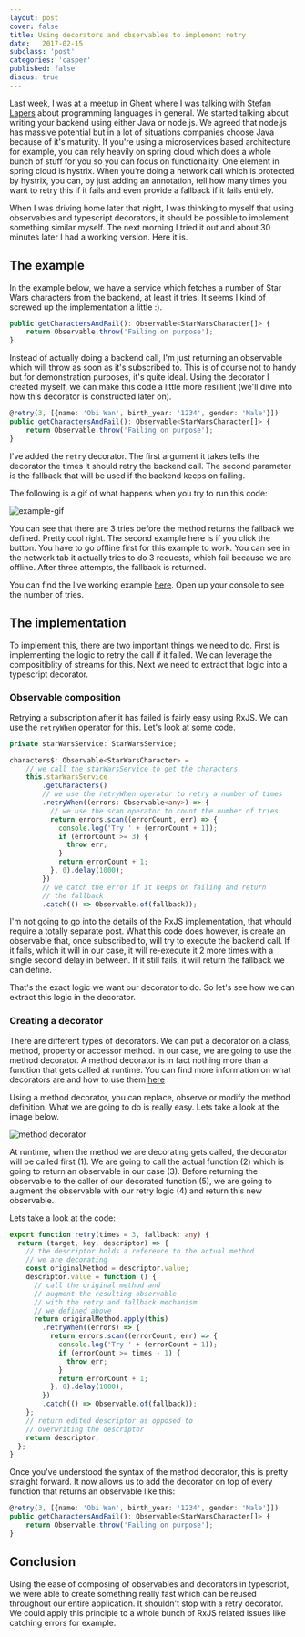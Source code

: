 ```yaml
---
layout: post
cover: false
title: Using decorators and observables to implement retry
date:   2017-02-15
subclass: 'post'
categories: 'casper'
published: false
disqus: true
---
```


Last week, I was at a meetup in Ghent where I was talking with <a href="https://twitter.com/stefanlapers" target="_blank">Stefan Lapers</a> about programming languages in general. We started talking about writing your backend using either Java or node.js. We agreed that node.js has massive potential but in a lot of situations companies choose Java because of it's maturity. If you're using a microservices based architecture for example, you can rely heavily on spring cloud which does a whole bunch of stuff for you so you can focus on functionality.
One element in spring cloud is hystrix. When you're doing a network call which is protected by hystrix, you can, by just adding an annotation, tell how many times you want to retry this if it fails and even provide a fallback if it fails entirely. 

When I was driving home later that night, I was thinking to myself that using observables and typescript decorators, it should be possible to implement something similar myself. The next morning I tried it out and about 30 minutes later I had a working version. Here it is.

## The example

In the example below, we have a service which fetches a number of Star Wars characters from the backend, at least it tries. It seems I kind of screwed up the implementation a little :).

```typescript
public getCharactersAndFail(): Observable<StarWarsCharacter[]> {
    return Observable.throw('Failing on purpose');
}
```
Instead of actually doing a backend call, I'm just returning an observable which will throw as soon as it's subscribed to. This is of course not to handy but for demonstration purposes, it's quite ideal.
Using the decorator I created myself, we can make this code a little more resillient (we'll dive into how this decorator is constructed later on). 

```typescript
@retry(3, [{name: 'Obi Wan', birth_year: '1234', gender: 'Male'}])
public getCharactersAndFail(): Observable<StarWarsCharacter[]> {
    return Observable.throw('Failing on purpose');
}
```

I've added the `retry` decorator. The first argument it takes tells the decorator the times it should retry the backend call. The second parameter is the fallback that will be used if the backend keeps on failing.

The following is a gif of what happens when you try to run this code:

![example-gif](https://www.dropbox.com/s/3fdvfiaf7hmdoll/Mar-05-2017%2014-44-50.gif?raw=1)

You can see that there are 3 tries before the method returns the fallback we defined. Pretty cool right.
The second example here is if you click the button. You have to go offline first for this example to work. You can see in the network tab it actually tries to do 3 requests, which fail because we are offline. After three attempts, the fallback is returned.

You can find the live working example <a href="http://blog-kwintenp-examples.surge.sh/retry" target="_blank">here</a>. Open up your console to see the number of tries.

## The implementation

To implement this, there are two important things we need to do. First is implementing the logic to retry the call if it failed. We can leverage the compositiblity of streams for this. Next we need to extract that logic into a typescript decorator. 

### Observable composition

Retrying a subscription after it has failed is fairly easy using RxJS. We can use the `retryWhen` operator for this. Let's look at some code.

```typescript
private starWarsService: StarWarsService;

characters$: Observable<StarWarsCharacter> = 
	// we call the starWarsService to get the characters
	this.starWarsService
		.getCharacters()
		// we use the retryWhen operator to retry a number of times
		.retryWhen((errors: Observable<any>) => {
		  // we use the scan operator to count the number of tries
          return errors.scan((errorCount, err) => {
            console.log('Try ' + (errorCount + 1));
            if (errorCount >= 3) {
              throw err;
            }
            return errorCount + 1;
          }, 0).delay(1000);
        })
        // we catch the error if it keeps on failing and return
        // the fallback
        .catch(() => Observable.of(fallback));
```
I'm not going to go into the details of the RxJS implementation, that whould require a totally separate post.
What this code does however, is create an observable that, once subscribed to, will try to execute the backend call. If it fails, which it will in our case, it will re-execute it 2 more times with a single second delay in between. If it still fails, it will return the fallback we can define.

That's the exact logic we want our decorator to do. So let's see how we can extract this logic in the decorator.

### Creating a decorator

There are different types of decorators. We can put a decorator on a class, method, property or accessor method. In our case, we are going to use the method decorator. A method decorator is in fact nothing more than a function that gets called at runtime. You can find more information on what decorators are and how to use them <a href="https://www.typescriptlang.org/docs/handbook/decorators.html#method-decorators" target="_blank">here</a>

Using a method decorator, you can replace, observe or modify the method definition. What we are going to do is really easy. Lets take a look at the image below.

![method decorator](https://www.dropbox.com/s/o3xef1gl9f4jlmd/Screenshot%202017-03-05%2014.14.48.png?raw=1)

At runtime, when the method we are decorating gets called, the decorator will be called first (1). We are going to call the actual function (2) which is going to return an observable in our case (3). Before returning the observable to the caller of our decorated function (5), we are going to augment the observable with our retry logic (4) and return this new observable.

Lets take a look at the code:

```typescript
export function retry(times = 3, fallback: any) {
  return (target, key, descriptor) => {
    // the descriptor holds a reference to the actual method
    // we are decorating
    const originalMethod = descriptor.value;
    descriptor.value = function () {
      // call the original method and
      // augment the resulting observable
      // with the retry and fallback mechanism
      // we defined above
      return originalMethod.apply(this)
        .retryWhen((errors) => {
          return errors.scan((errorCount, err) => {
            console.log('Try ' + (errorCount + 1));
            if (errorCount >= times - 1) {
              throw err;
            }
            return errorCount + 1;
          }, 0).delay(1000);
        })
        .catch(() => Observable.of(fallback));
    };
    // return edited descriptor as opposed to
    // overwriting the descriptor
    return descriptor;
  };
}
```

Once you've understood the syntax of the method decorator, this is pretty straight forward. It now allows us to add the decorator on top of every function that returns an observable like this:

```typescript
@retry(3, [{name: 'Obi Wan', birth_year: '1234', gender: 'Male'}])
public getCharactersAndFail(): Observable<StarWarsCharacter[]> {
    return Observable.throw('Failing on purpose');
}
```

## Conclusion

Using the ease of composing of observables and decorators in typescript, we were able to create something really fast which can be reused throughout our entire application. It shouldn't stop with a retry decorator. We could apply this principle to a whole bunch of RxJS related issues like catching errors for example.
